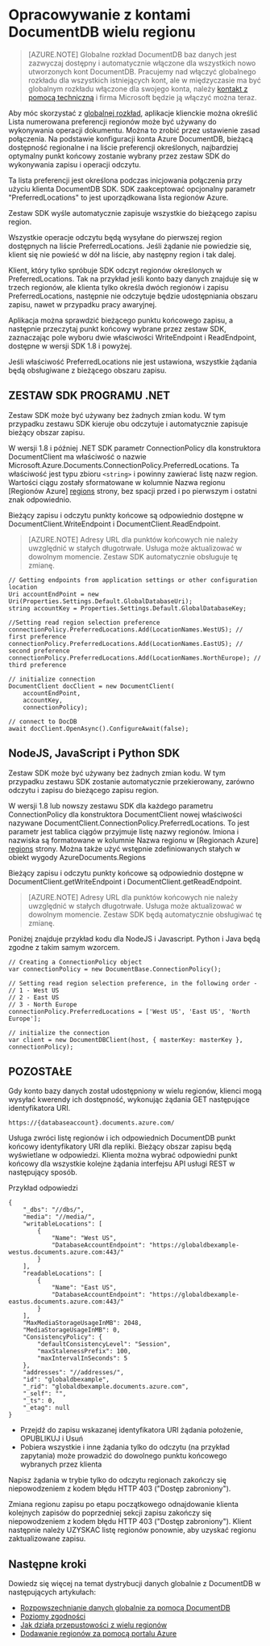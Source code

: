 <properties
   pageTitle="Opracowywanie z wielu regionów w DocumentDB | Microsoft Azure"
   description="Dowiedz się, jak korzystać z danych w wielu regionach DocumentDB Azure, w pełni zarządzane usługi bazy danych NoSQL."
   services="documentdb"
   documentationCenter=""
   authors="kiratp"
   manager="jhubbard"
   editor=""/>

<tags
   ms.service="documentdb"
   ms.devlang="multiple"
   ms.topic="article"
   ms.tgt_pltfrm="na"
   ms.workload="na"
   ms.date="10/25/2016"
   ms.author="kipandya"/>
   
# <a name="developing-with-multi-region-documentdb-accounts"></a>Opracowywanie z kontami DocumentDB wielu regionu

> [AZURE.NOTE] Globalne rozkład DocumentDB baz danych jest zazwyczaj dostępny i automatycznie włączone dla wszystkich nowo utworzonych kont DocumentDB. Pracujemy nad włączyć globalnego rozkładu dla wszystkich istniejących kont, ale w międzyczasie ma być globalnym rozkładu włączone dla swojego konta, należy [kontakt z pomocą techniczną](https://portal.azure.com/?#blade/Microsoft_Azure_Support/HelpAndSupportBlade) i firma Microsoft będzie ją włączyć można teraz.

Aby móc skorzystać z [globalnej rozkład](documentdb-distribute-data-globally.md), aplikacje klienckie można określić Lista numerowana preferencji regionów może być używany do wykonywania operacji dokumentu. Można to zrobić przez ustawienie zasad połączenia. Na podstawie konfiguracji konta Azure DocumentDB, bieżącą dostępność regionalne i na liście preferencji określonych, najbardziej optymalny punkt końcowy zostanie wybrany przez zestaw SDK do wykonywania zapisu i operacji odczytu. 

Ta lista preferencji jest określona podczas inicjowania połączenia przy użyciu klienta DocumentDB SDK. SDK zaakceptować opcjonalny parametr "PreferredLocations" to jest uporządkowana lista regionów Azure.

Zestaw SDK wyśle automatycznie zapisuje wszystkie do bieżącego zapisu region. 

Wszystkie operacje odczytu będą wysyłane do pierwszej region dostępnych na liście PreferredLocations. Jeśli żądanie nie powiedzie się, klient się nie powieść w dół na liście, aby następny region i tak dalej. 

Klient, który tylko spróbuje SDK odczyt regionów określonych w PreferredLocations. Tak na przykład jeśli konto bazy danych znajduje się w trzech regionów, ale klienta tylko określa dwóch regionów i zapisu PreferredLocations, następnie nie odczytuje będzie udostępniania obszaru zapisu, nawet w przypadku pracy awaryjnej.

Aplikacja można sprawdzić bieżącego punktu końcowego zapisu, a następnie przeczytaj punkt końcowy wybrane przez zestaw SDK, zaznaczając pole wyboru dwie właściwości WriteEndpoint i ReadEndpoint, dostępne w wersji SDK 1.8 i powyżej. 

Jeśli właściwość PreferredLocations nie jest ustawiona, wszystkie żądania będą obsługiwane z bieżącego obszaru zapisu. 


## <a name="net-sdk"></a>ZESTAW SDK PROGRAMU .NET
Zestaw SDK może być używany bez żadnych zmian kodu. W tym przypadku zestawu SDK kieruje obu odczytuje i automatycznie zapisuje bieżący obszar zapisu. 

W wersji 1.8 i później .NET SDK parametr ConnectionPolicy dla konstruktora DocumentClient ma właściwość o nazwie Microsoft.Azure.Documents.ConnectionPolicy.PreferredLocations. Ta właściwość jest typu zbioru `<string>` i powinny zawierać listę nazw region. Wartości ciągu zostały sformatowane w kolumnie Nazwa regionu [Regionów Azure]  [ regions] strony, bez spacji przed i po pierwszym i ostatni znak odpowiednio.

Bieżący zapisu i odczytu punkty końcowe są odpowiednio dostępne w DocumentClient.WriteEndpoint i DocumentClient.ReadEndpoint.

> [AZURE.NOTE] Adresy URL dla punktów końcowych nie należy uwzględnić w stałych długotrwałe. Usługa może aktualizować w dowolnym momencie. Zestaw SDK automatycznie obsługuje tę zmianę.

    // Getting endpoints from application settings or other configuration location
    Uri accountEndPoint = new Uri(Properties.Settings.Default.GlobalDatabaseUri);
    string accountKey = Properties.Settings.Default.GlobalDatabaseKey;

    //Setting read region selection preference 
    connectionPolicy.PreferredLocations.Add(LocationNames.WestUS); // first preference
    connectionPolicy.PreferredLocations.Add(LocationNames.EastUS); // second preference
    connectionPolicy.PreferredLocations.Add(LocationNames.NorthEurope); // third preference

    // initialize connection
    DocumentClient docClient = new DocumentClient(
        accountEndPoint,
        accountKey,
        connectionPolicy);

    // connect to DocDB 
    await docClient.OpenAsync().ConfigureAwait(false);


## <a name="nodejs-javascript-and-python-sdks"></a>NodeJS, JavaScript i Python SDK
Zestaw SDK może być używany bez żadnych zmian kodu. W tym przypadku zestawu SDK zostanie automatycznie przekierowany, zarówno odczytu i zapisu do bieżącego zapisu region. 

W wersji 1.8 lub nowszy zestawu SDK dla każdego parametru ConnectionPolicy dla konstruktora DocumentClient nowej właściwości nazywane DocumentClient.ConnectionPolicy.PreferredLocations. To jest parametr jest tablica ciągów przyjmuje listę nazwy regionów. Imiona i nazwiska są formatowane w kolumnie Nazwa regionu w [Regionach Azure]  [ regions] strony. Można także użyć wstępnie zdefiniowanych stałych w obiekt wygody AzureDocuments.Regions

Bieżący zapisu i odczytu punkty końcowe są odpowiednio dostępne w DocumentClient.getWriteEndpoint i DocumentClient.getReadEndpoint.

> [AZURE.NOTE] Adresy URL dla punktów końcowych nie należy uwzględnić w stałych długotrwałe. Usługa może aktualizować w dowolnym momencie. Zestaw SDK będą automatycznie obsługiwać tę zmianę.

Poniżej znajduje przykład kodu dla NodeJS i Javascript. Python i Java będą zgodne z takim samym wzorcem.

    // Creating a ConnectionPolicy object
    var connectionPolicy = new DocumentBase.ConnectionPolicy();
    
    // Setting read region selection preference, in the following order -
    // 1 - West US
    // 2 - East US
    // 3 - North Europe
    connectionPolicy.PreferredLocations = ['West US', 'East US', 'North Europe'];
    
    // initialize the connection
    var client = new DocumentDBClient(host, { masterKey: masterKey }, connectionPolicy);


## <a name="rest"></a>POZOSTAŁE 
Gdy konto bazy danych został udostępniony w wielu regionów, klienci mogą wysyłać kwerendy ich dostępność, wykonując żądania GET następujące identyfikatora URI.

    https://{databaseaccount}.documents.azure.com/

Usługa zwróci listę regionów i ich odpowiednich DocumentDB punkt końcowy identyfikatory URI dla repliki. Bieżący obszar zapisu będą wyświetlane w odpowiedzi. Klienta można wybrać odpowiedni punkt końcowy dla wszystkie kolejne żądania interfejsu API usługi REST w następujący sposób.

Przykład odpowiedzi

    {
        "_dbs": "//dbs/",
        "media": "//media/",
        "writableLocations": [
            {
                "Name": "West US",
                "DatabaseAccountEndpoint": "https://globaldbexample-westus.documents.azure.com:443/"
            }
        ],
        "readableLocations": [
            {
                "Name": "East US",
                "DatabaseAccountEndpoint": "https://globaldbexample-eastus.documents.azure.com:443/"
            }
        ],
        "MaxMediaStorageUsageInMB": 2048,
        "MediaStorageUsageInMB": 0,
        "ConsistencyPolicy": {
            "defaultConsistencyLevel": "Session",
            "maxStalenessPrefix": 100,
            "maxIntervalInSeconds": 5
        },
        "addresses": "//addresses/",
        "id": "globaldbexample",
        "_rid": "globaldbexample.documents.azure.com",
        "_self": "",
        "_ts": 0,
        "_etag": null
    }


-   Przejdź do zapisu wskazanej identyfikatora URI żądania położenie, OPUBLIKUJ i Usuń
-   Pobiera wszystkie i inne żądania tylko do odczytu (na przykład zapytania) może prowadzić do dowolnego punktu końcowego wybranych przez klienta

Napisz żądania w trybie tylko do odczytu regionach zakończy się niepowodzeniem z kodem błędu HTTP 403 ("Dostęp zabroniony").

Zmiana regionu zapisu po etapu początkowego odnajdowanie klienta kolejnych zapisów do poprzedniej sekcji zapisu zakończy się niepowodzeniem z kodem błędu HTTP 403 ("Dostęp zabroniony"). Klient następnie należy UZYSKAĆ listę regionów ponownie, aby uzyskać regionu zaktualizowane zapisu.

## <a name="next-steps"></a>Następne kroki

Dowiedz się więcej na temat dystrybucji danych globalnie z DocumentDB w następujących artykułach:

- [Rozpowszechnianie danych globalnie za pomocą DocumentDB](documentdb-distribute-data-globally.md)
- [Poziomy zgodności](documentdb-consistency-levels.md)
- [Jak działa przepustowości z wielu regionów](documentdb-manage.md#how-throughput-works-with-multiple-regions)
- [Dodawanie regionów za pomocą portalu Azure](documentdb-portal-global-replication.md)

[regions]: https://azure.microsoft.com/regions/ 

